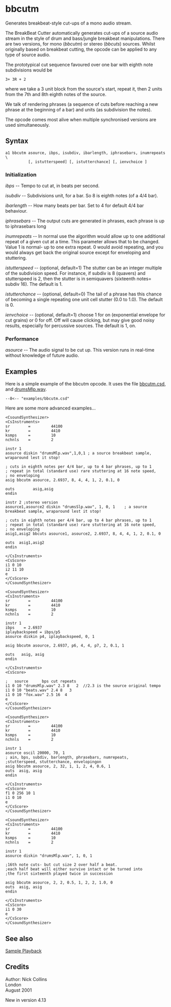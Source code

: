 <!--
id:bbcutm
category:Signal Generators:Sample Playback
-->
# bbcutm
Generates breakbeat-style cut-ups of a mono audio stream.

The BreakBeat Cutter automatically generates cut-ups of a source audio stream in the style of drum and bass/jungle breakbeat manipulations.  There are two versions, for mono (_bbcutm_) or stereo (_bbcuts_) sources.  Whilst originally based on breakbeat cutting, the opcode can be applied to any type of source audio.

The prototypical cut sequence favoured over one bar with eighth note subdivisions would be

```
3+ 3R + 2
```

where we take a 3 unit block from the source's start, repeat it, then 2 units from the 7th and 8th eighth notes of the source.

We talk of rendering phrases (a sequence of cuts before reaching a new phrase at the beginning of a bar) and units (as subdivision the notes).

The opcode comes most alive when multiple synchronised versions are used simultaneously.

## Syntax
``` csound-orc
a1 bbcutm asource, ibps, isubdiv, ibarlength, iphrasebars, inumrepeats \
          [, istutterspeed] [, istutterchance] [, ienvchoice ]
```

### Initialization

_ibps_ -- Tempo to cut at, in beats per second.

_isubdiv_ -- Subdivisions unit, for a bar. So 8 is eighth notes (of a 4/4 bar).

_ibarlength_ -- How many beats per bar. Set to 4 for default 4/4 bar behaviour.

_iphrasebars_ -- The output cuts are generated in phrases, each phrase is up to iphrasebars long

_inumrepeats_ --  In normal use the algorithm would allow up to one additional repeat of a given cut at a time. This parameter allows that to be changed. Value 1 is normal- up to one extra repeat. 0 would avoid repeating, and you would always get back the original source except for enveloping and stuttering.

_istutterspeed_ -- (optional, default=1) The stutter can be an integer multiple of the subdivision speed. For instance, if subdiv is 8 (quavers) and stutterspeed is 2, then the stutter is in semiquavers (sixteenth notes= subdiv 16). The default is 1.

_istutterchance_ -- (optional, default=0) The tail of a phrase has this chance of becoming a single repeating one unit cell stutter (0.0 to 1.0). The default is 0.

_ienvchoice_ -- (optional, default=1) choose 1 for on (exponential envelope for cut grains) or 0 for off. Off will cause clicking, but may give good noisy results, especially for percussive sources. The default is 1, on.

### Performance

_asource_ -- The audio signal to be cut up. This version runs in real-time without knowledge of future audio.

## Examples

Here is a simple example of the bbcutm opcode. It uses the file [bbcutm.csd](../../examples/bbcutm.csd), and [drumsMlp.wav](../../examples/drumsMlp.wav).

``` csound-orc title="A simple example of the bbcutm opcode." linenums="1"
--8<-- "examples/bbcutm.csd"
```

Here are some more advanced examples...

``` csound-csd title="First steps- mono and stereo versions" linenums="1"
<CsoundSynthesizer>
<CsInstruments>
sr        =         44100
kr        =         4410
ksmps     =         10
nchnls    =         2

instr 1
asource diskin "drumsMlp.wav",1,0,1 ; a source breakbeat sample, wraparound lest it stop!

; cuts in eighth notes per 4/4 bar, up to 4 bar phrases, up to 1
; repeat in total (standard use) rare stuttering at 16 note speed,
; no enveloping
asig bbcutm asource, 2.6937, 8, 4, 4, 1, 2, 0.1, 0

outs        asig,asig
endin

instr 2 ;stereo version
asource1,asource2 diskin "drumsSlp.wav", 1, 0, 1    ; a source breakbeat sample, wraparound lest it stop!

; cuts in eighth notes per 4/4 bar, up to 4 bar phrases, up to 1
; repeat in total (standard use) rare stuttering at 16 note speed,
; no enveloping
asig1,asig2 bbcuts asource1, asource2, 2.6937, 8, 4, 4, 1, 2, 0.1, 0

outs  asig1,asig2
endin

</CsInstruments>
<CsScore>
i1 0 10
i2 11 10
e
</CsScore>
</CsoundSynthesizer>
```

``` csound-csd title="Multiple simultaneous synchronised breaks" linenums="1"
<CsoundSynthesizer>
<CsInstruments>
sr        =         44100
kr        =         4410
ksmps     =         10
nchnls    =         2

instr 1
ibps    = 2.6937
iplaybackspeed = ibps/p5
asource diskin p4, iplaybackspeed, 0, 1

asig bbcutm asource, 2.6937, p6, 4, 4, p7, 2, 0.1, 1

outs   asig, asig
endin

</CsInstruments>
<CsScore>

;   source      bps cut repeats
i1 0 10 "drumsMlp.wav" 2.3 8   2  //2.3 is the source original tempo
i1 0 10 "beats.wav" 2.4 8   3
i1 0 10 "fox.wav" 2.5 16  4
e
</CsScore>
</CsoundSynthesizer>
```

``` csound-csd title="Cutting up any old audio- much more interesting noises than this should be possible!" linenums="1"
<CsoundSynthesizer>
<CsInstruments>
sr        =         44100
kr        =         4410
ksmps     =         10
nchnls    =         2

instr 1
asource oscil 20000, 70, 1
; ain, bps, subdiv, barlength, phrasebars, numrepeats,
;stutterspeed, stutterchance, envelopingon
asig bbcutm asource, 2, 32, 1, 1, 2, 4, 0.6, 1
outs  asig, asig
endin

</CsInstruments>
<CsScore>
f1 0 256 10 1
i1 0 10
e
</CsScore>
</CsoundSynthesizer>
```

``` csound-csd title="Constant stuttering- faked, not possible since can only stutter in last half bar could make extra stuttering option parameter" linenums="1"
<CsoundSynthesizer>
<CsInstruments>
sr        =         44100
kr        =         4410
ksmps     =         10
nchnls    =         2

instr 1
asource diskin "drumsMlp.wav", 1, 0, 1

;16th note cuts- but cut size 2 over half a beat.
;each half beat will either survive intact or be turned into
;the first sixteenth played twice in succession

asig bbcutm asource, 2, 2, 0.5, 1, 2, 2, 1.0, 0
outs  asig, asig
endin

</CsInstruments>
<CsScore>
i1 0 30
e
</CsScore>
</CsoundSynthesizer>
```

## See also

[Sample Playback](../../siggen/sample)

## Credits

Author: Nick Collins<br>
London<br>
August 2001<br>

New in version 4.13
